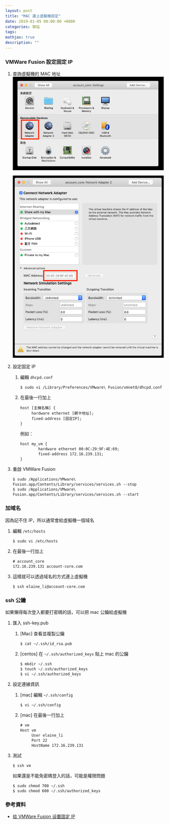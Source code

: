```yaml
---
layout: post
title: "MAC 連上虛擬機設定"
date: 2019-01-05 00:00:00 +0800
categories: 架站
tags:
mathjax: true
description: ""
---
```


### VMWare Fusion 設定固定 IP

1.  查詢虛擬機的 MAC 地址
    ![](/assets/img/posts/7RXLbO3.png)

    ![](/assets/img/posts/07FMYx6.png)

2.  設定固定 IP

    1. 編輯 `dhcpd.conf`

       ```
       $ sudo vi /Library/Preferences/VMware\ Fusion/vmnet8/dhcpd.conf
       ```

    2. 在最後一行加上

       ```
       host [主機名稱] {
       		hardware ethernet [網卡地址];
       		fixed-address [固定IP];
       }
       ```

       例如：

       ```
       host my_vm {
               hardware ethernet 00:0C:29:9F:4E:69;
               fixed-address 172.16.239.131;
       }
       ```

3.  重啟 VMWare Fusion

    ```
    $ sudo /Applications/VMware\ Fusion.app/Contents/Library/services/services.sh --stop
    $ sudo /Applications/VMware\ Fusion.app/Contents/Library/services/services.sh --start
    ```

### 加域名

因為記不住 IP，所以通常會給虛擬機一個域名

1.  編輯 `/etc/hosts`

    ```
    $ sudo vi /etc/hosts
    ```

2.  在最後一行加上

    ```
    # account_core
    172.16.239.131 account-core.com
    ```

3.  這樣就可以透過域名的方式連上虛擬機

    ```
    $ ssh elaine_li@account-core.com
    ```

### ssh 公鑰

如果懶得每次登入都要打密碼的話，可以把 mac 公鑰給虛擬機

1.  匯入 ssh-key.pub

    1. [Mac] 查看並複製公鑰

       ```
       $ cat ~/.ssh/id_rsa.pub
       ```

    2. [centos] 在 `~/.ssh/authorized_keys` 貼上 mac 的公鑰

       ```
       $ mkdir ~/.ssh
       $ touch ~/.ssh/authorized_keys
       $ vi ~/.ssh/authorized_keys
       ```

2.  設定連線資訊

    1. [mac] 編輯 `~/.ssh/config`

       ```
       $ vi ~/.ssh/config
       ```

    2. [mac] 在最後一行加上

       ```
       # vm
       Host vm
       		User elaine_li
       		Port 22
       		HostName 172.16.239.131
       ```

3.  測試

    ```
    $ ssh vm
    ```

    如果還是不能免密碼登入的話，可能是權限問題

    ```
    $ sudo chmod 700 ~/.ssh
    $ sudo chmod 600 ~/.ssh/authorized_keys
    ```

### 參考資料

- [给 VMWare Fusion 设置固定 IP](http://www.up4dev.com/2016/10/15/vmware-fusion-static-ip/)
